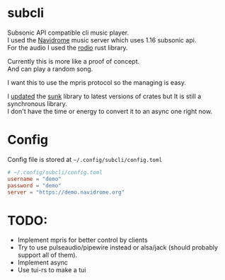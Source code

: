 # subcli

Subsonic API compatible cli music player.  
I used the [Navidrome][navidrome] music server which uses 1.16 subsonic api.  
For the audio I used the [rodio][rodio] rust library.  

Currently this is more like a proof of concept.  
And can play a random song.  

I want this to use the mpris protocol so the managing is easy.  

I [updated][sunk-fork] the [sunk][sunk] library to latest versions of crates but It is still a synchronous library.  
I don't have the time or energy to convert it to an async one right now.  

# Config
Config file is stored at `~/.config/subcli/config.toml`
```toml
# ~/.config/subcli/config.toml
username = "demo"
password = "demo" 
server = "https://demo.navidrome.org" 
```


# TODO:  
- Implement mpris for better control by clients
- Try to use pulseaudio/pipewire instead or alsa/jack (should probably support all of them).
- Implement async
- Use tui-rs to make a tui

[sunk]: https://github.com/xeals/sunk
[sunk-fork]: https://github.com/uttarayan21/sunk
[navidrome]: https://navidrome.org
[rodio]: https://github.com/RustAudio/rodio
